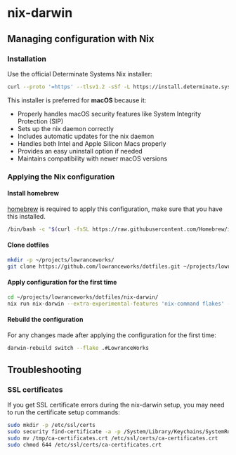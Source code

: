 # nix-darwin

## Managing configuration with Nix

### Installation

Use the official Determinate Systems Nix installer:

```sh
curl --proto '=https' --tlsv1.2 -sSf -L https://install.determinate.systems/nix | sh -s -- install
```

This installer is preferred for **macOS** because it:

- Properly handles macOS security features like System Integrity Protection (SIP)
- Sets up the nix daemon correctly
- Includes automatic updates for the nix daemon
- Handles both Intel and Apple Silicon Macs properly
- Provides an easy uninstall option if needed
- Maintains compatibility with newer macOS versions

### Applying the Nix configuration

#### Install homebrew

[homebrew](https://brew.sh/) is required to apply this configuration, make sure that you have this installed.

```sh
/bin/bash -c "$(curl -fsSL https://raw.githubusercontent.com/Homebrew/install/HEAD/install.sh)"
```

#### Clone dotfiles

```sh
mkdir -p ~/projects/lowranceworks/
git clone https://github.com/lowranceworks/dotfiles.git ~/projects/lowranceworks/dotfiles
```

#### Apply configuration for the first time

```sh
cd ~/projects/lowranceworks/dotfiles/nix-darwin/
nix run nix-darwin --extra-experimental-features 'nix-command flakes' -- switch --flake .#LowranceWorks
```

#### Rebuild the configuration

For any changes made after applying the configuration for the first time:

```sh
darwin-rebuild switch --flake .#LowranceWorks
```

## Troubleshooting

### SSL certificates

If you get SSL certificate errors during the nix-darwin setup, you may need to run the certificate setup commands:

```sh
sudo mkdir -p /etc/ssl/certs
sudo security find-certificate -a -p /System/Library/Keychains/SystemRootCertificates.keychain > /tmp/ca-certificates.crt
sudo mv /tmp/ca-certificates.crt /etc/ssl/certs/ca-certificates.crt
sudo chmod 644 /etc/ssl/certs/ca-certificates.crt
```
